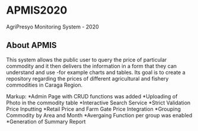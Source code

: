 # APMIS2020
AgriPresyo Monitoring System - 2020

## About APMIS

This system allows the public user to query the price of particular commodity
and it then delivers the information in a form that they can understand and use
-for example charts and tables. Its goal is to create a repository regarding the prices of 
different agricultural and fishery commodities in Caraga Region.

Markup: *Admin Page with CRUD functions was added
        *Uploading of Photo in the commodity table
        *Interactive Search Service
        *Strict Validation Price Inputting
        *Retail Price and Farm Gate Price Integration
        *Grouping Commodity by Area and Month
        *Avergaing Function per group was enabled
        *Generation of Summary Report

  



